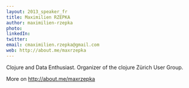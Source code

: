 ```yaml
---
layout: 2013_speaker_fr
title: Maximilien RZEPKA
author: maximilien-rzepka
photo:
linkedIn:
twitter:
email: cmaximilien.rzepka@gmail.com
web: http://about.me/maxrzepka
---
```


Clojure and Data Enthusiast. 
Organizer of the clojure Zürich User Group.

More on http://about.me/maxrzepka
